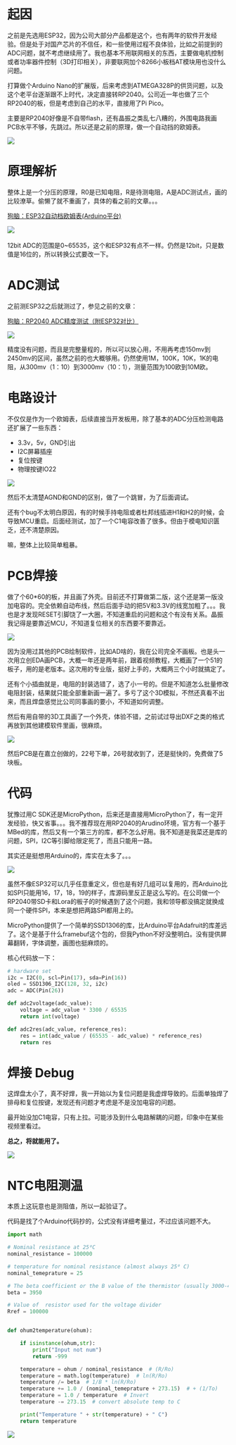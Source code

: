 # 起因

之前是先选用ESP32，因为公司大部分产品都是这个，也有两年的软件开发经验。但是处于对国产芯片的不信任，和一些使用过程不良体验，比如之前提到的ADC问题，就不考虑继续用了。我也基本不用联网相关的东西，主要做电机控制或者功率器件控制（3D打印相关），非要联网加个8266小板档AT模块用也没什么问题。

打算做个Arduino Nano的扩展版，后来考虑到ATMEGA328P的供货问题，以及这个老平台逐渐跟不上时代，决定直接转RP2040。公司近一年也做了三个RP2040的板，但是考虑到自己的水平，直接用了Pi Pico。

主要是RP2040好像是不自带flash，还有晶振之类乱七八糟的，外围电路我画PCB水平不够，先跳过。所以还是之前的原理，做一个自动挡的欧姆表。

![](https://pic2.zhimg.com/80/v2-f3eed7e309e3e29e67b5fe1b265670bd_720w.jpg)

# 原理解析

整体上是一个分压的原理，R0是已知电阻，R是待测电阻，A是ADC测试点，画的比较潦草。偷懒了就不重画了，具体的看之前的文章。。。

[狗脑：ESP32自动档欧姆表(Arduino平台)](https://zhuanlan.zhihu.com/p/540437244)

​![](https://pic3.zhimg.com/80/v2-ce985f2c00c3e6d8582f6e9f3b60dc6a_720w.jpg)

12bit ADC的范围是0~65535，这个和ESP32有点不一样。仍然是12bit，只是数值是16位的，所以转换公式要改一下。

# ADC测试

之前测ESP32之后就测过了，参见之前的文章：

[狗脑：RP2040 ADC精度测试（附ESP32对比）](https://zhuanlan.zhihu.com/p/542084789)

![](https://pic4.zhimg.com/80/v2-5c5e8651fdfc66a79f929e03712479e7_720w.jpg)

精度没有问题，而且是完整量程的，所以可以放心用，不用再考虑150mv到2450mv的区间，虽然之前的也大概够用。仍然使用1M，100K，10K，1K的电阻，从300mv（1：10）到3000mv（10：1），测量范围为100欧到10M欧。

# 电路设计

不仅仅是作为一个欧姆表，后续直接当开发板用，除了基本的ADC分压检测电路还扩展了一些东西：

- 3.3v，5v，GND引出
- I2C屏幕插座
- 复位按键
- 物理按键IO22

![](https://pic4.zhimg.com/80/v2-0ee52a5d5d2f118055acb21143e898d3_720w.jpg)

然后不太清楚AGND和GND的区别，做了一个跳冒，为了后面调试。

还有个bug不太明白原因，有的时候手持电阻或者杜邦线插进H1和H2的时候，会导致MCU重启。后面经测试，加了一个C1电容改善了很多。但由于模电知识匮乏，还不清楚原因。

嘛，整体上比较简单粗暴。

# PCB焊接

做了个60*60的板，并且画了外壳。目前还不打算做第二版，这个还是第一版没加电容的。完全依赖自动布线，然后后面手动的把5V和3.3V的线宽加粗了。。。我也是才发现RESET引脚饶了一大圈，不知道重启的问题和这个有没有关系。晶振我记得是要靠近MCU，不知道复位相关的东西要不要靠近。

![](https://pic1.zhimg.com/80/v2-d7ece77a31739876c42daf0c3ac4edcc_720w.jpg)

因为没用过其他的PCB绘制软件，比如AD啥的，我在公司完全不画板。也是头一次用立创EDA画PCB，大概一年还是两年前，跟着视频教程，大概画了一个51的板子，用的是老版本。这次用的专业版，挺好上手的，大概两三个小时就搞定了。

还有个小插曲就是，电阻的封装选错了，选了小一号的。但是不知道怎么批量修改电阻封装，结果就只能全部重新画一遍了。多亏了这个3D模拟，不然还真看不出来，而且焊盘感觉比公司同事画的要小，不知道如何调整。

然后有用自带的3D工具画了一个外壳，体验不错，之前试过导出DXF之类的格式再放到其他建模软件里画，很麻烦。

![](https://pic3.zhimg.com/80/v2-c4e4a35e6391312f2130f6059d63f37e_720w.jpg)

然后PCB是在嘉立创做的，22号下单，26号就收到了，还是挺快的，免费做了5块板。

# 代码

犹豫过用C SDK还是MicroPython，后来还是直接用MicroPython了，有一定开发经验，快又省事。。。我不推荐现在用RP2040的Arudino环境，官方有一个基于MBed的库，然后又有一个第三方的库，都不怎么好用。我不知道是我菜还是库的问题，SPI，I2C等引脚给限定死了，而且只能用一路。

其实还是挺想用Arduino的，库实在太多了。。。

![](https://pic3.zhimg.com/80/v2-d51dbb464887f0a9b9418b8b4c32bdda_720w.jpg)

虽然不像ESP32可以几乎任意重定义，但也是有好几组可以复用的，而Arduino比如SPI只能用16，17，18，19的样子，库源码里反正是这么写的。在公司做一个RP2040带SD卡和Lora的板子的时候遇到了这个问题，我和领导都没搞定就换成同一个硬件SPI，本来是想把两路SPI都用上的。

MicroPython提供了一个简单的SSD1306的库，比Arduino平台Adafruit的库差远了。这个是基于什么framebuf这个包的，但我Python不好没整明白。没有提供屏幕翻转，字体调整，画图也挺麻烦的。

核心代码放一下：

```python
# hardware set
i2c = I2C(0, scl=Pin(17), sda=Pin(16))
oled = SSD1306_I2C(128, 32, i2c)
adc = ADC(Pin(26))

def adc2voltage(adc_value):
    voltage = adc_value * 3300 / 65535
    return int(voltage)

def adc2res(adc_value, reference_res):
    res = int(adc_value / (65535 - adc_value) * reference_res)
    return res
```

# 焊接 Debug

这焊盘太小了，真不好焊，我一开始以为复位问题是我虚焊导致的。后面单独焊了排母和复位按键，发现还有问题才考虑是不是没加电容的问题。

最开始没加C1电容，只有上拉。可能涉及到什么电路解耦的问题，印象中在某些视频里看过。

**总之，将就能用了。**

![](https://pic3.zhimg.com/80/v2-53d84c37bcf4cc1e360684376546921a_720w.jpg)

# NTC电阻测温

本质上这玩意也是测阻值，所以一起验证了。

代码是找了个Arduino代码抄的，公式没有详细考量过，不过应该问题不大。

```python
import math

# Nominal resistance at 25⁰C
nominal_resistance = 100000

# temperature for nominal resistance (almost always 25⁰ C)
nominal_temeprature = 25

# The beta coefficient or the B value of the thermistor (usually 3000-4000) check the datasheet for the accurate value.
beta = 3950

# Value of  resistor used for the voltage divider
Rref = 100000


def ohum2temperature(ohum):

    if isinstance(ohum,str):
        print("Input not num")
        return -999

    temperature = ohum / nominal_resistance  # (R/Ro)
    temperature = math.log(temperature)  # ln(R/Ro)
    temperature /= beta  # 1/B * ln(R/Ro)
    temperature += 1.0 / (nominal_temeprature + 273.15)  # + (1/To)
    temperature = 1.0 / temperature  # Invert
    temperature -= 273.15  # convert absolute temp to C

    print("Temperature " + str(temperature) + " C")
    return temperature

```



![](http://a1.qpic.cn/psc?/V11Sftcd4Zm0S7/ruAMsa53pVQWN7FLK88i5r2LeDlDaWR3UB2EUkZLfyENgY7J1MQrKHlifUr3.li2JmDfdffF.t0AxSv493KOezVHfIq5o*nUA9.ByL3TsAM!/c&ek=1&kp=1&pt=0&bo=gAegBYAHoAUWECA!&tl=3&vuin=1947356752&tm=1659387600&dis_t=1659389357&dis_k=7d034ae1700c3e53641d85aace1a1871&sce=60-2-2&rf=viewer_311)